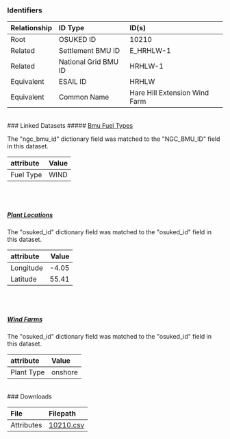 ### Identifiers

| Relationship   | ID Type              | ID(s)                         |
|:---------------|:---------------------|:------------------------------|
| Root           | OSUKED ID            | 10210                         |
| Related        | Settlement BMU ID    | E_HRHLW-1                     |
| Related        | National Grid BMU ID | HRHLW-1                       |
| Equivalent     | ESAIL ID             | HRHLW                         |
| Equivalent     | Common Name          | Hare Hill Extension Wind Farm |

<br>
### Linked Datasets
##### <a href="https://osuked.github.io/Power-Station-Dictionary/datasets/bmu-fuel-types">Bmu Fuel Types</a>



The "ngc_bmu_id" dictionary field was matched to the "NGC_BMU_ID" field in this dataset.

| attribute   | Value   |
|:------------|:--------|
| Fuel Type   | WIND    |

<br><br>
##### <a href="https://osuked.github.io/Power-Station-Dictionary/datasets/plant-locations">Plant Locations</a>



The "osuked_id" dictionary field was matched to the "osuked_id" field in this dataset.

| attribute   |   Value |
|:------------|--------:|
| Longitude   |   -4.05 |
| Latitude    |   55.41 |

<br><br>
##### <a href="https://osuked.github.io/Power-Station-Dictionary/datasets/wind-farms">Wind Farms</a>



The "osuked_id" dictionary field was matched to the "osuked_id" field in this dataset.

| attribute   | Value   |
|:------------|:--------|
| Plant Type  | onshore |


<br>
### Downloads


| File       | Filepath                                                                              |
|:-----------|:--------------------------------------------------------------------------------------|
| Attributes | [10210.csv](https://osuked.github.io/Power-Station-Dictionary/object_attrs/10210.csv) |
